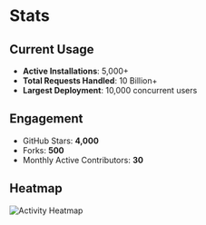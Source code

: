 # Stats

## Current Usage
- **Active Installations**: 5,000+
- **Total Requests Handled**: 10 Billion+
- **Largest Deployment**: 10,000 concurrent users

## Engagement
- GitHub Stars: **4,000**
- Forks: **500**
- Monthly Active Contributors: **30**

## Heatmap
![Activity Heatmap](https://link-to-heatmap.com)
